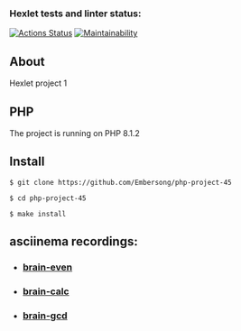 ### Hexlet tests and linter status:
[![Actions Status](https://github.com/Embersong/php-project-45/actions/workflows/hexlet-check.yml/badge.svg)](https://github.com/Embersong/php-project-45/actions)
[![Maintainability](https://api.codeclimate.com/v1/badges/a5adb1dc29a6d9b357f8/maintainability)](https://codeclimate.com/github/Embersong/php-project-45/maintainability)

## About
Hexlet project 1
## PHP
The project is running on PHP 8.1.2
## Install
```
$ git clone https://github.com/Embersong/php-project-45

$ cd php-project-45

$ make install
```

## asciinema recordings:
* ### [brain-even](https://asciinema.org/a/jxx5UZob8s5w1KA3qGGdeCFVz)

* ### [brain-calc](https://asciinema.org/a/Ei4S7HRN2mRbYmKHKBKan1qWS)

* ### [brain-gcd](https://asciinema.org/a/O764eSB2ZLfWIYYCYB3fBC2cn)

